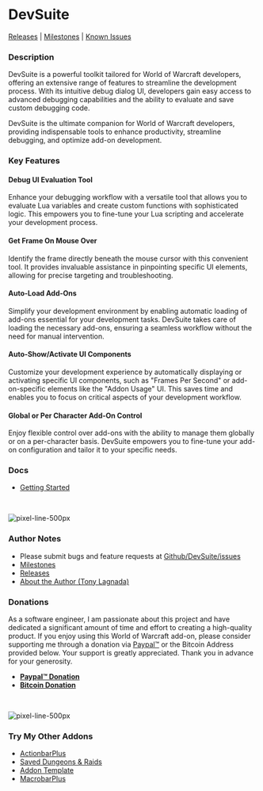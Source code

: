 DevSuite
==================

[Releases](https://github.com/kapresoft/wow-addon-devsuite/releases) | [Milestones](https://github.com/kapresoft/wow-addon-devsuite/milestones) | [Known Issues](https://github.com/kapresoft/wow-addon-devsuite/issues)

### Description

DevSuite is a powerful toolkit tailored for World of Warcraft developers, offering an extensive range of features to streamline the development process. With its intuitive debug dialog UI, developers gain easy access to advanced debugging capabilities and the ability to evaluate and save custom debugging code.

DevSuite is the ultimate companion for World of Warcraft developers, providing indispensable tools to enhance productivity, streamline debugging, and optimize add-on development.

### Key Features

#### Debug UI Evaluation Tool 
Enhance your debugging workflow with a versatile tool that allows you to evaluate Lua variables and create custom functions with sophisticated logic. This empowers you to fine-tune your Lua scripting and accelerate your development process.

#### Get Frame On Mouse Over

Identify the frame directly beneath the mouse cursor with this convenient tool. It provides invaluable assistance in pinpointing specific UI elements, allowing for precise targeting and troubleshooting.

#### Auto-Load Add-Ons

Simplify your development environment by enabling automatic loading of add-ons essential for your development tasks. DevSuite takes care of loading the necessary add-ons, ensuring a seamless workflow without the need for manual intervention.

#### Auto-Show/Activate UI Components

Customize your development experience by automatically displaying or activating specific UI components, such as "Frames Per Second" or add-on-specific elements like the "Addon Usage" UI. This saves time and enables you to focus on critical aspects of your development workflow.

#### Global or Per Character Add-On Control

Enjoy flexible control over add-ons with the ability to manage them globally or on a per-character basis. DevSuite empowers you to fine-tune your add-on configuration and tailor it to your specific needs.

### Docs
- [Getting Started](https://github.com/kapresoft/wow-addon-devsuite/wiki/Getting-Started)

&nbsp;

![pixel-line-500px](https://user-images.githubusercontent.com/1599306/209889477-315aa4bb-1e92-4e5f-b684-7d5296427ada.png)

### Author Notes
- Please submit bugs and feature requests at [Github/DevSuite/issues](https://github.com/kapresoft/wow-addon-devsuite/issues)
- [Milestones](https://github.com/kapresoft/wow-addon-devsuite/milestones)
- [Releases](https://github.com/kapresoft/wow-addon-devsuite/releases)
- [About the Author (Tony Lagnada)](https://tony.resume.lagnada.com/)

### Donations

As a software engineer, I am passionate about this project and have dedicated a significant amount of time and effort to creating a high-quality product. If you enjoy using this World of Warcraft add-on, please consider supporting me through a donation via [Paypal&trade;](https://www.paypal.com/donate/?hosted_button_id=AX58YP3GSGXVU) or the Bitcoin Address provided below. Your support is greatly appreciated. Thank you in advance for your generosity.

- **[Paypal&trade; Donation](https://www.paypal.com/donate/?hosted_button_id=AX58YP3GSGXVU)**
- **[Bitcoin Donation](https://www.blockchain.com/btc/address/3QQVAwJGkKHMM2oq6CLVWYgfx83TFVwp39)**

&nbsp;

![pixel-line-500px](https://user-images.githubusercontent.com/1599306/209889477-315aa4bb-1e92-4e5f-b684-7d5296427ada.png)

### Try My Other Addons
- [ActionbarPlus](https://www.curseforge.com/wow/addons/actionbarplus)
- [Saved Dungeons &amp; Raids](https://www.curseforge.com/wow/addons/saved-dungeons-raids)
- [Addon Template](https://www.curseforge.com/wow/addons/addon-template)
- [MacrobarPlus](https://www.curseforge.com/wow/addons/macrobarplus)
